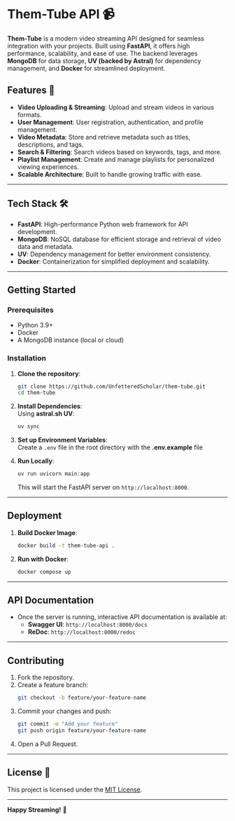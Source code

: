 # Them-Tube API 📹  
**Them-Tube** is a modern video streaming API designed for seamless integration with your projects. Built using **FastAPI**, it offers high performance, scalability, and ease of use. The backend leverages **MongoDB** for data storage, **UV (backed by Astral)** for dependency management, and **Docker** for streamlined deployment.  

## Features 🚀  
- **Video Uploading & Streaming**: Upload and stream videos in various formats.  
- **User Management**: User registration, authentication, and profile management.  
- **Video Metadata**: Store and retrieve metadata such as titles, descriptions, and tags.  
- **Search & Filtering**: Search videos based on keywords, tags, and more.  
- **Playlist Management**: Create and manage playlists for personalized viewing experiences.  
- **Scalable Architecture**: Built to handle growing traffic with ease.  

---

## Tech Stack 🛠️  
- **FastAPI**: High-performance Python web framework for API development.  
- **MongoDB**: NoSQL database for efficient storage and retrieval of video data and metadata.  
- **UV**: Dependency management for better environment consistency.  
- **Docker**: Containerization for simplified deployment and scalability.  

---

## Getting Started  

### Prerequisites  
- Python 3.9+  
- Docker  
- A MongoDB instance (local or cloud)  

### Installation  

1. **Clone the repository**:  
   ```bash  
   git clone https://github.com/UnfetteredScholar/them-tube.git 
   cd them-tube
   ```  

2. **Install Dependencies**:  
   Using **astral.sh UV**:  
   ```bash  
   uv sync  
   ```  

3. **Set up Environment Variables**:  
   Create a `.env` file in the root directory with the **.env.example** file 


4. **Run Locally**:  
   ```bash  
   uv run uvicorn main:app
   ```  
   This will start the FastAPI server on `http://localhost:8000`.  

---

## Deployment  

1. **Build Docker Image**:  
   ```bash  
   docker build -t them-tube-api .  
   ```  

2. **Run with Docker**:  
   ```bash  
   docker compose up 
   ```  

---

## API Documentation  

- Once the server is running, interactive API documentation is available at:  
  - **Swagger UI**: `http://localhost:8000/docs`  
  - **ReDoc**: `http://localhost:8000/redoc`  

---

## Contributing  

1. Fork the repository.  
2. Create a feature branch:  
   ```bash  
   git checkout -b feature/your-feature-name  
   ```  
3. Commit your changes and push:  
   ```bash  
   git commit -m "Add your feature"  
   git push origin feature/your-feature-name  
   ```  
4. Open a Pull Request.  

---

## License 📜  
This project is licensed under the [MIT License](LICENSE).  

---  

**Happy Streaming!** 🎥